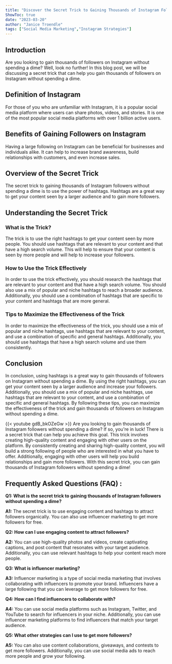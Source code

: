 ```yaml
---
title: "Discover the Secret Trick to Gaining Thousands of Instagram Followers Without Spending a Dime!"
ShowToc: true 
date: "2023-03-20"
author: "Janice Troendle" 
tags: ["Social Media Marketing","Instagram Strategies"]
---
```

## Introduction 
Are you looking to gain thousands of followers on Instagram without spending a dime? Well, look no further! In this blog post, we will be discussing a secret trick that can help you gain thousands of followers on Instagram without spending a dime. 

## Definition of Instagram
For those of you who are unfamiliar with Instagram, it is a popular social media platform where users can share photos, videos, and stories. It is one of the most popular social media platforms with over 1 billion active users. 

## Benefits of Gaining Followers on Instagram 
Having a large following on Instagram can be beneficial for businesses and individuals alike. It can help to increase brand awareness, build relationships with customers, and even increase sales. 

## Overview of the Secret Trick
The secret trick to gaining thousands of Instagram followers without spending a dime is to use the power of hashtags. Hashtags are a great way to get your content seen by a larger audience and to gain more followers. 

## Understanding the Secret Trick

### What is the Trick? 
The trick is to use the right hashtags to get your content seen by more people. You should use hashtags that are relevant to your content and that have a high search volume. This will help to ensure that your content is seen by more people and will help to increase your followers. 

### How to Use the Trick Effectively 
In order to use the trick effectively, you should research the hashtags that are relevant to your content and that have a high search volume. You should also use a mix of popular and niche hashtags to reach a broader audience. Additionally, you should use a combination of hashtags that are specific to your content and hashtags that are more general. 

### Tips to Maximize the Effectiveness of the Trick 
In order to maximize the effectiveness of the trick, you should use a mix of popular and niche hashtags, use hashtags that are relevant to your content, and use a combination of specific and general hashtags. Additionally, you should use hashtags that have a high search volume and use them consistently. 

## Conclusion 
In conclusion, using hashtags is a great way to gain thousands of followers on Instagram without spending a dime. By using the right hashtags, you can get your content seen by a larger audience and increase your followers. Additionally, you should use a mix of popular and niche hashtags, use hashtags that are relevant to your content, and use a combination of specific and general hashtags. By following these tips, you can maximize the effectiveness of the trick and gain thousands of followers on Instagram without spending a dime.

{{< youtube gdB_bkOZeGw >}} 
Are you looking to gain thousands of Instagram followers without spending a dime? If so, you're in luck! There is a secret trick that can help you achieve this goal. This trick involves creating high-quality content and engaging with other users on the platform. By consistently creating and sharing high-quality content, you will build a strong following of people who are interested in what you have to offer. Additionally, engaging with other users will help you build relationships and gain more followers. With this secret trick, you can gain thousands of Instagram followers without spending a dime!

## Frequently Asked Questions (FAQ) :
**Q1: What is the secret trick to gaining thousands of Instagram followers without spending a dime?**

**A1:** The secret trick is to use engaging content and hashtags to attract followers organically. You can also use influencer marketing to get more followers for free.

**Q2: How can I use engaging content to attract followers?**

**A2:** You can use high-quality photos and videos, create captivating captions, and post content that resonates with your target audience. Additionally, you can use relevant hashtags to help your content reach more people.

**Q3: What is influencer marketing?**

**A3:** Influencer marketing is a type of social media marketing that involves collaborating with influencers to promote your brand. Influencers have a large following that you can leverage to get more followers for free.

**Q4: How can I find influencers to collaborate with?**

**A4:** You can use social media platforms such as Instagram, Twitter, and YouTube to search for influencers in your niche. Additionally, you can use influencer marketing platforms to find influencers that match your target audience.

**Q5: What other strategies can I use to get more followers?**

**A5:** You can also use content collaborations, giveaways, and contests to get more followers. Additionally, you can use social media ads to reach more people and grow your following.


